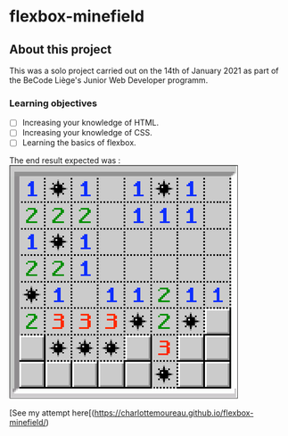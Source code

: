 # flexbox-minefield

## About this project

This was a solo project carried out on the 14th of January 2021 as part of the BeCode Liège's Junior Web Developer programm.

### Learning objectives

- [ ] Increasing your knowledge of HTML.
- [ ] Increasing your knowledge of CSS.
- [ ] Learning the basics of flexbox.

The end result expected was :
![image](images/end-result.png)

 [See my attempt here[(https://charlottemoureau.github.io/flexbox-minefield/)